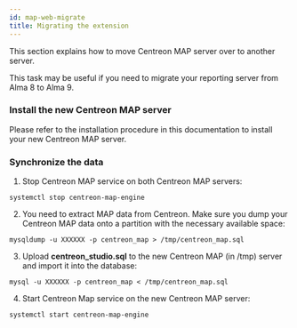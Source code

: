 ```yaml
---
id: map-web-migrate
title: Migrating the extension
---
```


This section explains how to move Centreon MAP server over to another server.

This task may be useful if you need to migrate your reporting server from Alma 8 to Alma 9.

### Install the new Centreon MAP server

Please refer to the installation procedure in this documentation to install your new Centreon MAP server.

### Synchronize the data

  1. Stop Centreon MAP service on both Centreon MAP servers:
  
  ```shell
  systemctl stop centreon-map-engine
  ```

2. You need to extract MAP data from Centreon. Make sure you dump your Centreon MAP data onto a partition with the necessary available space:

  ```shell
  mysqldump -u XXXXXX -p centreon_map > /tmp/centreon_map.sql
  ```

3. Upload **centreon_studio.sql** to the new Centreon MAP (in /tmp) server and import it into the database:

  ```shell
  mysql -u XXXXXX -p centreon_map < /tmp/centreon_map.sql
  ```

4. Start Centreon Map service on the new Centreon MAP server:

  ```shell
  systemctl start centreon-map-engine
  ```

